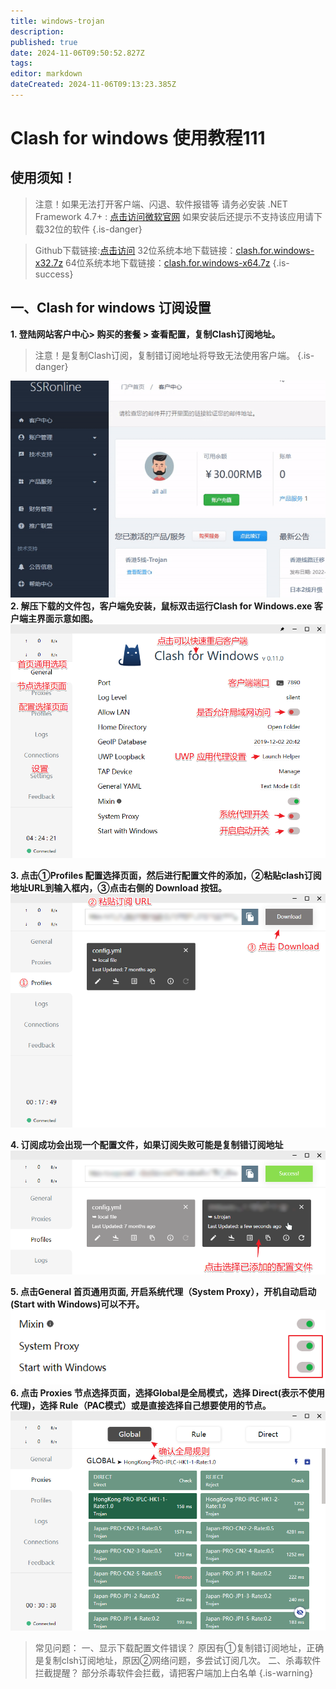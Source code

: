 ```yaml
---
title: windows-trojan
description: 
published: true
date: 2024-11-06T09:50:52.827Z
tags: 
editor: markdown
dateCreated: 2024-11-06T09:13:23.385Z
---
```


# Clash for windows 使用教程111
## 使用须知！


>注意！如果无法打开客户端、闪退、软件报错等 
请务必安装 .NET Framework 4.7+ : [点击访问微软官网](https://dotnet.microsoft.com/download/dotnet-framework)
如果安装后还提示不支持该应用请下载32位的软件
{.is-danger}

> Github下载链接:[点击访问](https://github.com/Fndroid/clash_for_windows_pkg/releases)
32位系统本地下载链接：[clash.for.windows-x32.7z](/trojan/clash.for.windows-x32.7z)
64位系统本地下载链接：[clash.for.windows-x64.7z](/trojan/clash.for.windows-x64.7z)
{.is-success}


## 一、Clash for windows 订阅设置
**1. 登陆网站客户中心> 购买的套餐 > 查看配置，复制Clash订阅地址。**
> 注意！是复制Clash订阅，复制错订阅地址将导致无法使用客户端。
{.is-danger}

![297.gif](/images/297.gif)
**2. 解压下载的文件包，客户端免安装，鼠标双击运行Clash for Windows.exe 客户端主界面示意如图。**
![windows5.png](/images/trojan-img/windows5.png)

**3. 点击①Profiles 配置选择页面，然后进行配置文件的添加，②粘贴clash订阅地址URL到输入框内，③点击右侧的 Download 按钮。**
![windows1.png](/images/trojan-img/windows1.png)

**4. 订阅成功会出现一个配置文件，如果订阅失败可能是复制错订阅地址**
![windows2.png](/images/trojan-img/windows2.png)

**5. 点击General 首页通用页面, 开启系统代理（System Proxy），开机自动启动(Start with Windows)可以不开。**
![windows3.png](/images/trojan-img/windows3.png)
**6. 点击 Proxies 节点选择页面，选择Global是全局模式，选择 Direct(表示不使用代理)，选择 Rule（PAC模式）或是直接选择自己想要使用的节点。**
![windows4.png](/images/trojan-img/windows4.png)


> 常见问题：
一、显示下载配置文件错误？
原因有①复制错订阅地址，正确是复制clsh订阅地址，原因②网络问题，多尝试订阅几次。
二、杀毒软件拦截提醒？
部分杀毒软件会拦截，请把客户端加上白名单
{.is-warning}



